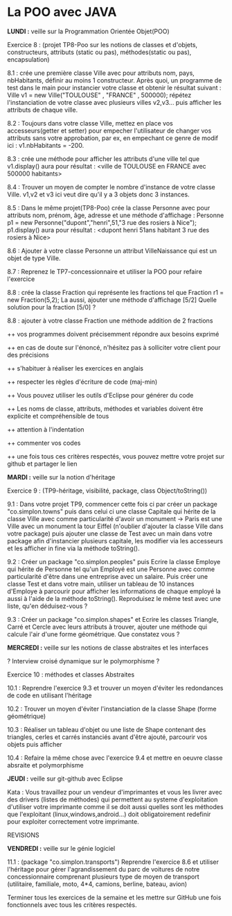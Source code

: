 
La POO avec JAVA
===

**LUNDI :**
veille sur la Programmation Orientée Objet(POO)

Exercice 8 : (projet TP8-Poo sur les notions de classes et d'objets, constructeurs, attributs (static ou pas), méthodes(static ou pas), encapsulation)

8.1 : crée une première classe Ville avec pour attributs nom, pays, nbHabitants, définir au moins 1 constructeur. Après quoi, un programme de test dans le main pour instancier votre classe et obtenir le résultat suivant : Ville v1 = new Ville("TOULOUSE" , "FRANCE" , 500000); répétez l'instanciation de votre classe avec plusieurs villes v2,v3... puis afficher les attributs de chaque ville.

8.2 : Toujours dans votre classe Ville, mettez en place vos accesseurs(getter et setter) pour empecher l'utilisateur de changer vos attributs sans votre approbation, par ex, en empechant ce genre de modif ici : v1.nbHabitants = -200.

8.3 : crée une méthode pour afficher les attributs d'une ville tel que v1.display() aura pour résultat : <ville de TOULOUSE en FRANCE avec 500000 habitants>

8.4 : Trouver un moyen de compter le nombre d'instance de votre classe Ville. v1,v2 et v3 ici veut dire qu'il y a 3 objets donc 3 instances.

8.5 : Dans le même projet(TP8-Poo) crée la classe Personne avec pour attributs nom, prénom, âge, adresse et une méthode d'affichage : Personne p1 = new Personne("dupont","henri",51,"3 rue des rosiers à Nice");
p1.display() aura pour résultat : <dupont henri 51ans habitant 3 rue des rosiers à Nice>

8.6 : Ajouter à votre classe Personne un attribut VilleNaissance qui est un objet de type Ville.

8.7 : Reprenez le TP7-concessionnaire et utiliser la POO pour refaire l'exercice

8.8 : crée la classe Fraction qui représente les fractions tel que Fraction r1 = new Fraction(5,2); La aussi, ajouter une méthode d'affichage [5/2] Quelle solution pour la fraction [5/0] ?

8.8 : ajouter à votre classe Fraction une méthode addition de 2 fractions 

++ vos programmes doivent précisemment répondre aux besoins exprimé

++ en cas de doute sur l'énoncé, n'hésitez pas à solliciter votre client pour des précisions

++ s'habituer à réaliser les exercices en anglais

++ respecter les règles d'écriture de code (maj-min)

++ Vous pouvez utiliser les outils d'Eclipse pour générer du code

++ Les noms de classe, attributs, méthodes et variables doivent être explicite et compréhensible de tous

++ attention à l'indentation

++ commenter vos codes

++ une fois tous ces critères respectés, vous pouvez mettre votre projet sur github et partager le lien


**MARDI :**
veille sur la notion d'héritage   

Exercice 9 : (TP9-héritage, visibilité, package, class Object/toString())

9.1 : Dans votre projet TP9, commencer cette fois ci par créer un package "co.simplon.towns" puis dans celui ci une classe Capitale qui hérite de la classe Ville avec comme particularité d'avoir un monument -> Paris est une Ville avec un monument la tour Eiffel (n'oublier d'ajouter la classe Ville dans votre package) puis ajouter une classe de Test avec un main dans votre package afin d'instancier plusieurs capitale, les modifier via les accesseurs et les afficher in fine via la méthode toString().

9.2 : Créer un package "co.simplon.peoples" puis Ecrire la classe Employe qui hérite de Personne tel qu'un Employé est une Personne avec comme particularité d'être dans une entreprise avec un salaire. Puis créer une classe Test et dans votre main, utiliser un tableau de 10 instances d'Employe à parcourir pour afficher les informations de chaque employé la aussi à l'aide de la méthode toString(). Reproduisez le même test avec une liste, qu'en déduisez-vous ?

9.3 : Créer un package "co.simplon.shapes" et Ecrire les classes Triangle, Carré et Cercle avec leurs attributs à trouver, ajouter une méthode qui calcule l'air d'une forme géométrique. Que constatez vous ?

**MERCREDI :**
veille sur les notions de classe abstraites et les interfaces

? Interview croisé dynamique sur le polymorphisme ?

Exercice 10 : méthodes et classes Abstraites

10.1 : Reprendre l'exercice 9.3 et trouver un moyen d'éviter les redondances de code en utilisant l'héritage

10.2 : Trouver un moyen d'éviter l'instanciation de la classe Shape (forme géométrique)

10.3 : Réaliser un tableau d'objet ou une liste de Shape contenant des triangles, cerles et carrés instanciés avant d'être ajouté, parcourir vos objets puis afficher

10.4 : Refaire la même chose avec l'exercice 9.4 et mettre en oeuvre classe absraite et polymorphisme

**JEUDI :**
veille sur git-github avec Eclipse

Kata : Vous travaillez pour un vendeur d'imprimantes et vous les livrer avec des drivers (listes de méthodes) qui permettent au systeme d'exploitation d'utiliser votre imprimante comme il se doit aussi quelles sont les méthodes que l'exploitant (linux,windows,android...) doit obligatoirement redefinir pour exploiter correctement votre imprimante.

REVISIONS

**VENDREDI :**
veille sur le génie logiciel

11.1 : (package "co.simplon.transports") Reprendre l'exercice 8.6 et utiliser l'héritage pour gérer l'agrandissement du parc de voitures de notre concessionnaire comprenant plusieurs type de moyen de transport (utilitaire, familiale, moto, 4*4, camions, berline, bateau, avion)


Terminer tous les exercices de la semaine et les mettre sur GitHub une fois fonctionnels avec tous les critères respectés.
